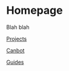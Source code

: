 # Homepage
Blah blah

[Projects](./_projects/index.md)

[Canbot](./_projects/canbot.md)

[Guides](./_guides/index.md)